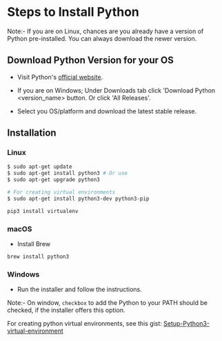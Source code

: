 # Steps to Install Python

Note:- If you are on Linux, chances are you already have a version of Python pre-installed. You can always download the newer version.

## Download Python Version for your OS

- Visit Python's [official website](https://www.python.org/).

- If you are on Windows; Under Downloads tab click 'Download Python <version_name> button. Or click 'All Releases'.

- Select you OS/platform and download the latest stable release.

## Installation

### Linux

```bash
$ sudo apt-get update
$ sudo apt-get install python3 # Or use
$ sudo apt-get upgrade python3

# For creating virtual environments
$ sudo apt-get install python3-dev python3-pip

pip3 install virtualenv
```

### macOS

- Install Brew

```bash
brew install python3
```

### Windows

- Run the installer and follow the instructions.

Note:- On window, `checkbox` to add the Python to your PATH should be checked, if the installer offers this option.

For creating python virtual environments, see this gist: [Setup-Python3-virtual-environment](https://gist.github.com/MichaelCurrin/3a4d14ba1763b4d6a1884f56a01412b7)
